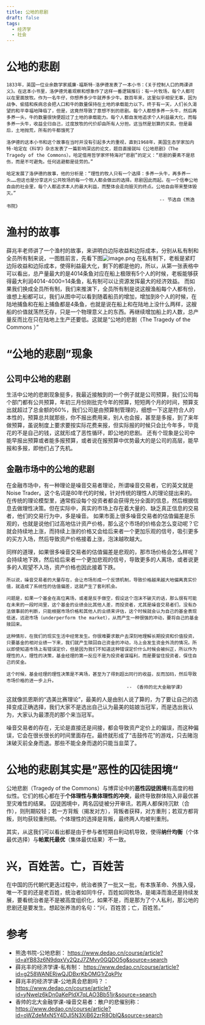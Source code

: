 ```yaml
---
title: 公地的悲剧
draft: false
tags:
  - 经济学
  - 社会
---
```

 

# 公地的悲剧

```
1833年，英国一位业余数学家威廉·福斯特·洛伊德发表了一本小书：《关于控制人口的两课讲义》。在这本小书里，洛伊德凭着观察和想象作了这样一番逻辑推衍：有一片牧场，每个人都可以在里面放牧。作为一名牛仔，你想养多少牛就养多少牛。数百年来，这里似乎相安无事，因为战争、偷猎和疾病总会把人口和牛的数量保持在土地的承载能力以下。终于有一天，人们长久渴望的和平幸福地降临了，但是，这竟然导致了意想不到的悲剧。每个人都想多养一头牛，然后再多养一头，牛的数量很快便超过了土地的承载能力。每个人都自发地追求个人利益最大化，而每多养一头牛，收益全归自己，过度放牧的代价却由所有人分担。这当然是划算的买卖。但是最后，土地抛荒，所有的牛都饿死了

洛伊德的这本小书和这个故事在当时并没有引起多大的重视，直到1968年，美国生态学家加内特·哈定在《科学》杂志发表了一篇影响深远的论文，题目直接就叫《公地悲剧》（The Tragedy of the Commons）。哈定借用哲学家怀特海对“悲剧”的定义：“悲剧的要素不是悲伤，而是不可避免。任何逃避都是徒劳的。”

哈定发展了洛伊德的故事，他的分析是：“理性的牧人只有一个选择：多养一头牛，再多养一头……但这也是分享这片公共牧场的每一个牧人都会做出的选择。悲剧因此而起。在一个信奉公地自由的社会里，每个人都追求本人的最大利益，而整体会走向毁灭的终点。公地自由带来整体毁灭。”
                                                        -- 节选自《熊逸书院》
```

# 渔村的故事
薛兆丰老师讲了一个渔村的故事，来讲明白边际收益和边际成本，分别从私有制和全员所有制来说，一图胜前言，先看下图![image.png](https://build-web.oss-cn-qingdao.aliyuncs.com/my_pic_file/20250507200634.png)
在私有制下，老板是紧盯边际收益和边际成本，使得利益最大化，剩下的都是他的，所以，从第一张表格中可以看出，总产量最大的是4014条鱼对应在船上极限有5个人的时候，老板能够获得最大利润4014-4000=14条鱼，私有制可以让资源发挥最大的经济效益。
而如果我们换成全员所有制，我们来推演下，全员所有制是说这艘渔船每个人都有份，谁想上船都可以，我们从图中可以看到随着船员的增加，增加到8个人的时候，在陆地捕鱼和在船上捕鱼都是4条鱼，也就是说在船上和在陆地上没什么两样，这艘船的价值就荡然无存，只是一个物理意义上的东西。再继续增加船上的人数，总产量反而比在只在陆地上生产还要低。这就是“公地的悲剧（The Tragedy of the Commons ）”

# “公地的悲剧”现象

## 公司中公地的悲剧
生活中公地的悲剧现象挺多，我最近接触到的一个例子就是公司预算，我们公司每个部门都有公共预算，年初三月份刚批完今年的预算，短短两个月的时间，预算支出就超过了总金额的60%，我们公司是由预算制管理的，细想一下这是符合人的本性的，预算总共就那些，你不报出费用来，别人也会报，甚至是多报，到了来年做预算，虽说制度上要求要按实际花费来报，但实际报的时候只会比今年多，毕竟花的不是自己的钱，这就形成了恶性循环，即公地的悲剧。
还有个现象是公司中能早报出预算或者能多报预算，或者说在报预算中优势最大的是公司的高层，能早报和多报，即他们占了先机。

## 金融市场中的公地的悲剧
在金融市场中，有一种理论是噪音交易者理论，所谓噪音交易者，它的英文就是Noise Trader。这个名词是80年代的时候，针对传统的理性人的理论提出来的。在传统的理论模型里，通常假设每个投资者都会获得充分全面的信息，然后根据信息去做理性决策。但在实际中，真实的市场上存在着大量的、缺乏真正信息的交易者，他们的交易行为中，多是噪音。
如果市面上很多噪音交易者的估值偏差是乐观的，也就是说他们过高地估计资产价格，那么这个市场的价格会怎么变动呢？它就会持续地上涨，而持续上涨的价格又会给后来者一个更加乐观的信号，吸引更多的买方入场，然后导致资产价格接着上涨，泡沫越吹越大。

同样的道理，如果很多噪音交易者的估值偏差是悲观的，那市场价格会怎么样呢？会持续地下跌，然后给后来者一个更加悲观的信号，导致更多的人离场，或者说更多的人观望不入场，资产价格也因此接着下跌。


```
所以说，噪音交易者的大量存在，会让市场形成一个反馈机制，导致价格越来越大地偏离真实价值，就造成了系统性的估值偏差，这就产生了套利机会。

问题是，如果一个基金在高位离场，或者是反手做空，假设这个泡沫不破灭的话，那么很有可能在未来的一段时间里，这个基金的业绩会比其他人差，而投资者，尤其是噪音交易者们，没有办法做事前的判断，只能根据市场价格和其他人的业绩来评估，这个时候就会认为自己的基金表现低迷，远逊市场（underperform the market），从而产生一种很强的冲动，要将自己的基金赎回来。

这种情形，在我们的现实生活中经常发生。你很难要求散户去深刻地理解长期投资和价值投资，只要基金的相对业绩一下来，我们就产生赎回自己资金的冲动，马上会发生资金外流的情况。所以即使知道市场上有错误定价，但是因为我们不知道这种错误定价什么时候会被纠正，所以作为理性的人，理性的决策，基金经理的第一反应不是为投资者谋福利，而是要留住投资者，保住自己的奖金。

这个时候，基金经理的理性决策是不离场，甚至为了得到超出同行的收益，反而加码，然后导致市场价格的进一步上升。
                                            -- 《香帅的北大金融学课》
```


这就像凯恩斯的“选美比赛理论”，最美的人是由别人说了算的，为了要让自己的选择变成正确选择，我们大家不是选出自己认为最美的姑娘当冠军，而是选出我认为，大家认为最漂亮的那个来当冠军。

噪音交易者的存在，无论是直接还是间接，都会导致资产定价上的偏误，而这种偏误，它会在很长很长的时间里面存在。最终就形成了“击鼓传花”的游戏，只去赌泡沫破灭前全身而退。那些不能全身而退的只能当韭菜了。

# 公地的悲剧其实是”恶性的囚徒困境“

公地悲剧（Tragedy of the Commons）与博弈论中的**恶性囚徒困境**有高度的相似性。它们的核心都在于**个体理性与集体理性的冲突**，最终导致群体陷入非最优甚至灾难性的结果。
囚徒困境中，两名囚徒被分开审讯，若两人都保持沉默（合作），则刑期较轻；若一方背叛（揭发对方），背叛者获释，对方重刑；若双方都背叛，则均获较重刑期。个体理性的选择是背叛，最终两人均被判重刑。

其实，从这我们可以看出都是由于参与者短期自利动机导致，使得**纳什均衡**（个体最优选择）与**帕累托最优**（集体最优结果）不一致。


# 兴，百姓苦。亡，百姓苦

在中国的历代朝代更迭过程中，统治者换了一批又一批，有本族革命、外族入侵，唯一不变的还是老百姓，统治者如同牛仔，百姓如同牧场，是竭泽而渔还是持续发展，要看统治者是不是被高度组织化，如果不是，而是那为了个人私利，那公地的悲剧还是要发生。想起张养浩的名句：“兴，百姓苦；亡，百姓苦。”





# 参考
- 熊逸书院-公地悲剧： https://www.dedao.cn/course/article?id=aYB83z6N9dqxVy2QzJ7ZMvy0GQDO5g&source=search
- 薛兆丰的经济学课-私有制： https://www.dedao.cn/course/article?id=g258WANERjwQJDBxrKbOMG1rZqkPlv
- 薛兆丰的经济学课-公地真会悲剧吗？： https://www.dedao.cn/course/article?id=yNwelz6kDn0aKePldX7qLAO3Bb51jr&source=search
- 香帅的北大金融学课-噪音交易者：散户的悲催别称： https://www.dedao.cn/course/article?id=oWZdeMxN5Y4DJl5N3XjB62zrR8OblQ&source=search
